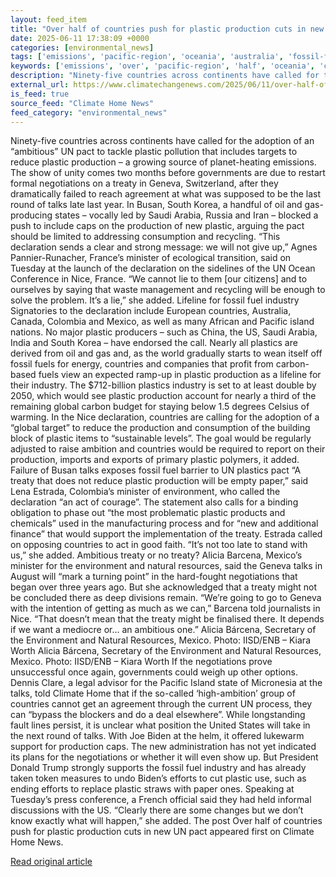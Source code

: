 ```yaml
---
layout: feed_item
title: "Over half of countries push for plastic production cuts in new UN pact"
date: 2025-06-11 17:38:09 +0000
categories: [environmental_news]
tags: ['emissions', 'pacific-region', 'oceania', 'australia', 'fossil-fuels']
keywords: ['emissions', 'over', 'pacific-region', 'half', 'oceania', 'countries', 'australia', 'fossil-fuels']
description: "Ninety-five countries across continents have called for the adoption of an “ambitious” UN pact to tackle plastic pollution that includes targets to reduce pl..."
external_url: https://www.climatechangenews.com/2025/06/11/over-half-of-countries-push-for-plastic-production-cuts-in-new-un-pact/
is_feed: true
source_feed: "Climate Home News"
feed_category: "environmental_news"
---
```


Ninety-five countries across continents have called for the adoption of an “ambitious” UN pact to tackle plastic pollution that includes targets to reduce plastic production &#8211; a growing source of planet-heating emissions. The show of unity comes two months before governments are due to restart formal negotiations on a treaty in Geneva, Switzerland, after they dramatically failed to reach agreement at what was supposed to be the last round of talks late last year. In Busan, South Korea, a handful of oil and gas-producing states – vocally led by Saudi Arabia, Russia and Iran – blocked a push to include caps on the production of new plastic, arguing the pact should be limited to addressing consumption and recycling. “This declaration sends a clear and strong message: we will not give up,” Agnes Pannier-Runacher, France’s minister of ecological transition, said on Tuesday at the launch of the declaration on the sidelines of the UN Ocean Conference in Nice, France. “We cannot lie to them [our citizens] and to ourselves by saying that waste management and recycling will be enough to solve the problem. It’s a lie,” she added. Lifeline for fossil fuel industry Signatories to the declaration include European countries, Australia, Canada, Colombia and Mexico, as well as many African and Pacific island nations. No major plastic producers &#8211; such as China, the US, Saudi Arabia, India and South Korea &#8211; have endorsed the call. Nearly all plastics are derived from oil and gas and, as the world gradually starts to wean itself off fossil fuels for energy, countries and companies that profit from carbon-based fuels view an expected ramp-up in plastic production as a lifeline for their industry. The $712-billion plastics industry is set to at least double by 2050, which would see plastic production account for nearly a third of the remaining global carbon budget for staying below 1.5 degrees Celsius of warming. In the Nice declaration, countries are calling for the adoption of a “global target” to reduce the production and consumption of the building block of plastic items to “sustainable levels”. The goal would be regularly adjusted to raise ambition and countries would be required to report on their production, imports and exports of primary plastic polymers, it added. Failure of Busan talks exposes fossil fuel barrier to UN plastics pact “A treaty that does not reduce plastic production will be empty paper,” said Lena Estrada, Colombia’s minister of environment, who called the declaration “an act of courage”. The statement also calls for a binding obligation to phase out “the most problematic plastic products and chemicals” used in the manufacturing process and for “new and additional finance” that would support the implementation of the treaty. Estrada called on opposing countries to act in good faith. “It’s not too late to stand with us,” she added. Ambitious treaty or no treaty? Alicia Barcena, Mexico’s minister for the environment and natural resources, said the Geneva talks in August will “mark a turning point” in the hard-fought negotiations that began over three years ago. But she acknowledged that a treaty might not be concluded there as deep divisions remain. “We’re going to go to Geneva with the intention of getting as much as we can,” Barcena told journalists in Nice. “That doesn’t mean that the treaty might be finalised there. It depends if we want a mediocre or… an ambitious one.” Alicia Bárcena, Secretary of the Environment and Natural Resources, Mexico. Photo: IISD/ENB &#8211; Kiara Worth Alicia Bárcena, Secretary of the Environment and Natural Resources, Mexico. Photo: IISD/ENB &#8211; Kiara Worth If the negotiations prove unsuccessful once again, governments could weigh up other options. Dennis Clare, a legal advisor for the Pacific Island state of Micronesia at the talks, told Climate Home that if the so-called ‘high-ambition’ group of countries cannot get an agreement through the current UN process, they can “bypass the blockers and do a deal elsewhere”. While longstanding fault lines persist, it is unclear what position the United States will take in the next round of talks. With Joe Biden at the helm, it offered lukewarm support for production caps. The new administration has not yet indicated its plans for the negotiations or whether it will even show up. But President Donald Trump strongly supports the fossil fuel industry and has already taken token measures to undo Biden’s efforts to cut plastic use, such as ending efforts to replace plastic straws with paper ones. Speaking at Tuesday’s press conference, a French official said they had held informal discussions with the US. “Clearly there are some changes but we don’t know exactly what will happen,” she added. The post Over half of countries push for plastic production cuts in new UN pact appeared first on Climate Home News.

[Read original article](https://www.climatechangenews.com/2025/06/11/over-half-of-countries-push-for-plastic-production-cuts-in-new-un-pact/)
